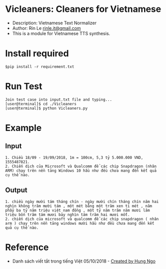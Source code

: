 # Vicleaners: Cleaners for Vietnamese 
* Description: Vietnamese Text Normalizer
* Author: Rin Le <rinle.it@gmail.com>
* This is a module for Vietnamese TTS synthesis.

# Install required
```
$pip install -r requirement.txt
```

# Run Test

```
Join test case into input.txt file and typing...
[user@terminal]$ cd ./Vicleaners
[user@terminal]$ python Vicleaners.py
```
# Example
## Input
```
1. Chiều 18/09 - 19/09/2018, 1m = 100cm, 5,3 tỷ 5.000.000 VND, 1555487821.
2. Chiến dịch của Microsoft và Qualcomm để các chip Snapdragon (nhân ARM) chạy trên nền tảng Windows 10 hầu như đều chưa mang đến kết quả cụ thể nào.
```
## Output
```
1. chiều ngày mười tám tháng chín - ngày mười chín tháng chín năm hai nghìn không trăm mười tám , một mét bằng một trăm xen ti mét , năm phẩy ba tỷ năm triệu việt nam đồng , một tỷ năm trăm năm mươi lăm triệu bốn trăm tám mươi bảy nghìn tám trăm hai mươi mốt.
2. chiến dịch của microsoft và qualcomm để các chip snapdragon ( nhân arm ) chạy trên nền tảng windows mười hầu như đều chưa mang đến kết quả cụ thể nào.
``` 

# Reference
* Danh sách viết tắt trong tiếng Việt
05/10/2018 - [Created by Hung Ngo](https://sites.google.com/site/ngo2uochung/research/dsviettat-tieng-viet)